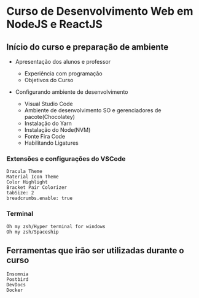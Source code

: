 # Curso de Desenvolvimento Web em NodeJS e ReactJS

## Início do curso e preparação de ambiente

- Apresentação dos alunos e professor

  - Experiência com programação
  - Objetivos do Curso

- Configurando ambiente de desenvolvimento
  - Visual Studio Code
  - Ambiente de desenvolvimento SO e gerenciadores de pacote(Chocolatey)
  - Instalação do Yarn
  - Instalação do Node(NVM)
  - Fonte Fira Code
  - Habilitando Ligatures

### Extensões e configurações do VSCode

    Dracula Theme
    Material Icon Theme
    Color Highlight
    Bracket Pair Colorizer
    tabSize: 2
    breadcrumbs.enable: true

### Terminal

    Oh my zsh/Hyper terminal for windows
    Oh my zsh/Spaceship

## Ferramentas que irão ser utilizadas durante o curso

    Insomnia
    Postbird
    DevDocs
    Docker

